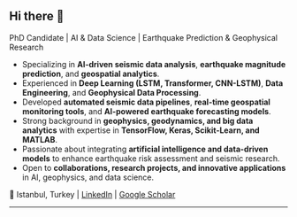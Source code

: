 ## Hi there 👋



PhD Candidate | AI & Data Science | Earthquake Prediction & Geophysical Research

- Specializing in **AI-driven seismic data analysis**, **earthquake magnitude prediction**, and **geospatial analytics**.  
- Experienced in **Deep Learning (LSTM, Transformer, CNN-LSTM)**, **Data Engineering**, and **Geophysical Data Processing**.  
- Developed **automated seismic data pipelines**, **real-time geospatial monitoring tools**, and **AI-powered earthquake forecasting models**.  
- Strong background in **geophysics, geodynamics, and big data analytics** with expertise in **TensorFlow, Keras, Scikit-Learn, and MATLAB**.  
- Passionate about integrating **artificial intelligence and data-driven models** to enhance earthquake risk assessment and seismic research.  
- Open to **collaborations, research projects, and innovative applications** in AI, geophysics, and data science.  

📍 Istanbul, Turkey | [LinkedIn](https://www.linkedin.com/in/barış-şen-808935276) | [Google Scholar](https://scholar.google.com/citations?user=M79GD7IAAAAJ)  


---


